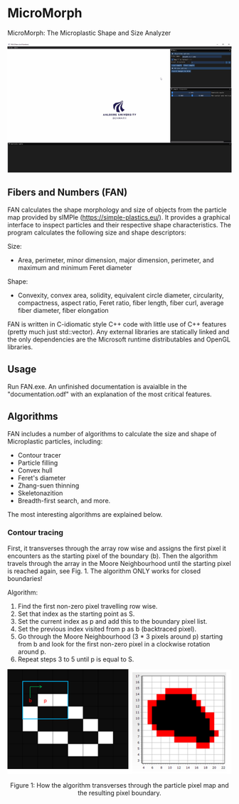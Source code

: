 # MicroMorph

MicroMorph: The Microplastic Shape and Size Analyzer

![](microMorph.gif)

## Fibers and Numbers (FAN)

FAN calculates the shape morphology and size of objects from the particle map provided by sIMPle (https://simple-plastics.eu/). It provides a graphical interface to inspect particles and their respective shape characteristics. The program calculates the following size and shape descriptors:

Size:
* Area, perimeter, minor dimension, major dimension, perimeter, and maximum and minimum Feret diameter

Shape:
* Convexity, convex area, solidity, equivalent circle diameter, circularity, compactness, aspect ratio, Feret ratio, fiber length, fiber curl, average fiber diameter, fiber elongation

FAN is written in C-idiomatic style C++ code with little use of C++ features (pretty much just std::vector). Any external libraries are statically linked and the only dependencies are the Microsoft runtime distributables and OpenGL libraries.


## Usage

Run FAN.exe. An unfinished documentation is avaialble in the "documentation.odf" with an explanation of the most critical features. 

## Algorithms

FAN includes a number of algorithms to calculate the size and shape of Microplastic particles, including:

* Contour tracer
* Particle filling
* Convex hull
* Feret's diameter
* Zhang-suen thinning
* Skeletonazition
* Breadth-first search, and more. 

The most interesting algorithms are explained below. 

### Contour tracing

First, it transverses through the array row wise and assigns the first pixel it encounters as the starting pixel of the boundary (b). Then the algorithm travels through the array in the Moore Neighbourhood until the starting pixel is reached again, see Fig. 1. The algorithm ONLY works for closed boundaries!

Algorithm:
1. Find the first non-zero pixel travelling row wise.
2. Set that index as the starting point as S.
3. Set the current index as p and add this to the boundary pixel list.
4. Set the previous index visited from p as b (backtraced pixel).
5. Go through the Moore Neighbourhood (3 * 3 pixels around p) starting from b and look for the first non-zero pixel in a clockwise rotation around p.
6. Repeat steps 3 to 5 until p is equal to S.

<p align="center">
<img src="fig01.png">
<figcaption align = "center">Figure 1: How the algorithm transverses through the particle pixel map and the resulting pixel boundary.</figcaption>
</p>






